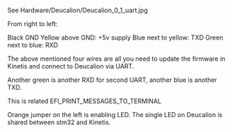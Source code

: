 See Hardware/Deucalion/Deucalion_0_1_uart.jpg


From right to left:

Black GND
Yellow above GND: +5v supply
Blue next to yellow: TXD
Green next to blue: RXD

The above mentioned four wires are all you need to update the firmware in Kinetis and connect to Deucalion via UART.

Another green is another RXD for second UART, another blue is another TXD.

This is related EFI_PRINT_MESSAGES_TO_TERMINAL

Orange jumper on the left is enabling LED. The single LED on Deucalion is shared between stm32 and Kinetis.